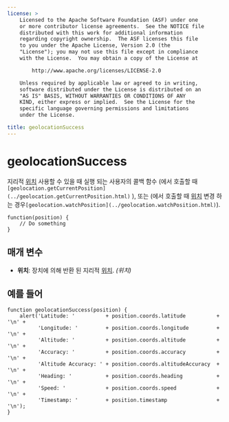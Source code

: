 ```yaml
---
license: >
    Licensed to the Apache Software Foundation (ASF) under one
    or more contributor license agreements.  See the NOTICE file
    distributed with this work for additional information
    regarding copyright ownership.  The ASF licenses this file
    to you under the Apache License, Version 2.0 (the
    "License"); you may not use this file except in compliance
    with the License.  You may obtain a copy of the License at

        http://www.apache.org/licenses/LICENSE-2.0

    Unless required by applicable law or agreed to in writing,
    software distributed under the License is distributed on an
    "AS IS" BASIS, WITHOUT WARRANTIES OR CONDITIONS OF ANY
    KIND, either express or implied.  See the License for the
    specific language governing permissions and limitations
    under the License.

title: geolocationSuccess
---
```


# geolocationSuccess

지리적 [위치](../Position/position.html) 사용할 수 있을 때 실행 되는 사용자의 콜백 함수 (에서 호출할 때 `[geolocation.getCurrentPosition](../geolocation.getCurrentPosition.html)` ), 또는 (에서 호출할 때 [위치](../Position/position.html) 변경 하는 경우`[geolocation.watchPosition](../geolocation.watchPosition.html)`).

    function(position) {
        // Do something
    }
    

## 매개 변수

*   **위치**: 장치에 의해 반환 된 지리적 [위치](../Position/position.html). *(위치)*

## 예를 들어

    function geolocationSuccess(position) {
        alert('Latitude: '          + position.coords.latitude          + '\n' +
              'Longitude: '         + position.coords.longitude         + '\n' +
              'Altitude: '          + position.coords.altitude          + '\n' +
              'Accuracy: '          + position.coords.accuracy          + '\n' +
              'Altitude Accuracy: ' + position.coords.altitudeAccuracy  + '\n' +
              'Heading: '           + position.coords.heading           + '\n' +
              'Speed: '             + position.coords.speed             + '\n' +
              'Timestamp: '         + position.timestamp                + '\n');
    }